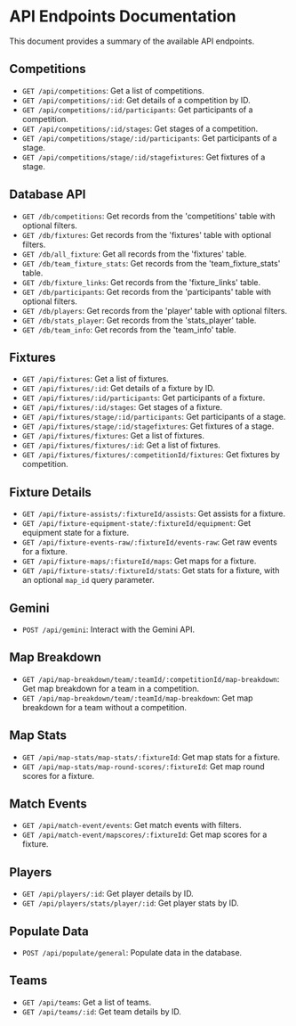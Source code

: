 # API Endpoints Documentation

This document provides a summary of the available API endpoints.

## Competitions

- `GET /api/competitions`: Get a list of competitions.
- `GET /api/competitions/:id`: Get details of a competition by ID.
- `GET /api/competitions/:id/participants`: Get participants of a competition.
- `GET /api/competitions/:id/stages`: Get stages of a competition.
- `GET /api/competitions/stage/:id/participants`: Get participants of a stage.
- `GET /api/competitions/stage/:id/stagefixtures`: Get fixtures of a stage.

## Database API

- `GET /db/competitions`: Get records from the 'competitions' table with optional filters.
- `GET /db/fixtures`: Get records from the 'fixtures' table with optional filters.
- `GET /db/all_fixture`: Get all records from the 'fixtures' table.
- `GET /db/team_fixture_stats`: Get records from the 'team_fixture_stats' table.
- `GET /db/fixture_links`: Get records from the 'fixture_links' table.
- `GET /db/participants`: Get records from the 'participants' table with optional filters.
- `GET /db/players`: Get records from the 'player' table with optional filters.
- `GET /db/stats_player`: Get records from the 'stats_player' table.
- `GET /db/team_info`: Get records from the 'team_info' table.

## Fixtures

- `GET /api/fixtures`: Get a list of fixtures.
- `GET /api/fixtures/:id`: Get details of a fixture by ID.
- `GET /api/fixtures/:id/participants`: Get participants of a fixture.
- `GET /api/fixtures/:id/stages`: Get stages of a fixture.
- `GET /api/fixtures/stage/:id/participants`: Get participants of a stage.
- `GET /api/fixtures/stage/:id/stagefixtures`: Get fixtures of a stage.
- `GET /api/fixtures/fixtures`: Get a list of fixtures.
- `GET /api/fixtures/fixtures/:id`: Get a list of fixtures.
- `GET /api/fixtures/fixtures/:competitionId/fixtures`: Get fixtures by competition.

## Fixture Details

- `GET /api/fixture-assists/:fixtureId/assists`: Get assists for a fixture.
- `GET /api/fixture-equipment-state/:fixtureId/equipment`: Get equipment state for a fixture.
- `GET /api/fixture-events-raw/:fixtureId/events-raw`: Get raw events for a fixture.
- `GET /api/fixture-maps/:fixtureId/maps`: Get maps for a fixture.
- `GET /api/fixture-stats/:fixtureId/stats`: Get stats for a fixture, with an optional `map_id` query parameter.

## Gemini

- `POST /api/gemini`: Interact with the Gemini API.

## Map Breakdown

- `GET /api/map-breakdown/team/:teamId/:competitionId/map-breakdown`: Get map breakdown for a team in a competition.
- `GET /api/map-breakdown/team/:teamId/map-breakdown`: Get map breakdown for a team without a competition.

## Map Stats

- `GET /api/map-stats/map-stats/:fixtureId`: Get map stats for a fixture.
- `GET /api/map-stats/map-round-scores/:fixtureId`: Get map round scores for a fixture.

## Match Events

- `GET /api/match-event/events`: Get match events with filters.
- `GET /api/match-event/mapscores/:fixtureId`: Get map scores for a fixture.

## Players

- `GET /api/players/:id`: Get player details by ID.
- `GET /api/players/stats/player/:id`: Get player stats by ID.

## Populate Data

- `POST /api/populate/general`: Populate data in the database.

## Teams

- `GET /api/teams`: Get a list of teams.
- `GET /api/teams/:id`: Get team details by ID.
